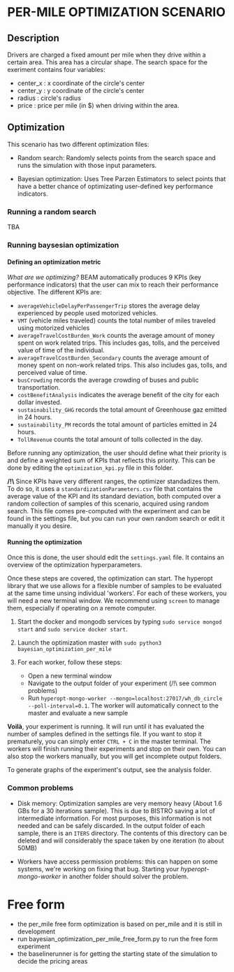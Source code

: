 # PER-MILE OPTIMIZATION SCENARIO

## Description

Drivers are charged a fixed amount per mile when they drive within a certain area. This area has a circular shape. The search space for the exeriment contains four variables:

* center_x : x coordinate of the circle's center
* center_y : y coordinate of the circle's center
* radius : circle's radius
* price : price per mile (in $) when driving within the area.

## Optimization

This scenario has two different optimization files:

* Random search: Randomly selects points from the search space and runs the simulation with those input parameters.

* Bayesian optimization: Uses Tree Parzen Estimators to select points that have a better chance of optimizating user-defined key performance indicators.

### Running a random search

TBA


### Running baysesian optimization

#### Defining an optimization metric

*What are we optimizing?* BEAM automatically produces 9 KPIs (key performance indicators) that the user can mix to reach their performance objective. The different KPIs are:

* `averageVehicleDelayPerPassengerTrip` stores the average delay experienced by people used motorized vehicles.
* `VMT` (vehicle miles traveled) counts the total number of miles traveled using motorized vehicles
* `averageTravelCostBurden_Work` counts the average amount of money spent on work related trips. This includes gas, tolls, and the perceived  value of time of the individual.
* `averageTravelCostBurden_Secondary` counts the average amount of money spent on non-work related trips. This also includes gas, tolls, and perceived value of time.
* `busCrowding` records the average crowding of buses and public transportation.
* `costBenefitAnalysis` indicates the average benefit of the city for each dollar invested.
* `sustainability_GHG` records the total amount of Greenhouse gaz emitted in 24 hours.
* `sustainability_PM` records the total amount of particles emitted in 24 hours.
* `TollRevenue` counts the total amount of tolls collected in the day.

Before running any optimization, the user should define what their priority is and define a weighted sum of KPIs that reflects this priority. This can be done by editing the `optimization_kpi.py` file in this folder. 

__/!\\__ Since KPIs have very different ranges, the optimizer standadizes them. To do so, it uses a `standardizationParameters.csv` file that contains the average value of the KPI and its standard deviation, both computed over a random collection of samples of this scenario, acquired using random search. This file comes pre-computed with the experiment and can be found in the settings file, but you can run your own random search or edit it manually it you desire.

#### Running the optimization

Once this is done, the user should edit the `settings.yaml` file. It contains an overview of the optimization hyperparameters. 

Once these steps are covered, the optimization can start. The hyperopt library that we use allows for a flexible number of samples to be evaluated at the same time unsing individual 'workers'. For each of these workers, you will need a new terminal window. We recommend using `screen` to manage them, especially if operating on a remote computer.

1. Start the docker and mongodb services by typing `sudo service mongod start` and `sudo service docker start`.

2. Launch the optimization master with `sudo python3 bayesian_optimization_per_mile`

3. For each worker, follow these steps:
	- Open a new terminal window
	- Navigate to the output folder of your experiment (/!\\ see common problems)
	- Run `hyperopt-mongo-worker --mongo=localhost:27017/wh_db_circle --poll-interval=0.1`. The worker will automatically connect to the master and evaluate a new sample

__Voilà__, your experiment is running. It will run until it has evaluated the number of samples defined in the settings file. If you want to stop it prematurely, you can simply enter `CTRL + C` in the master terminal. The workers will finish running their experiments and stop on their own. You can also stop the workers manually, but you will get incomplete output folders.

To generate graphs of the experiment's output, see the analysis folder.

### Common problems

* Disk memory: Optimization samples are very memory heavy (About 1.6 GBs for a 30 iterations sample). This is due to BISTRO saving a lot of intermediate information. For most purposes, this information is not needed and can be safely discarded. In the output folder of each sample, there is an `ITERS` directory. The contents of this directory can be deleted and will considerably the space taken by one iteration (to about 50MB)

* Workers have access permission problems: this can happen on some systems, we're working on fixing that bug. Starting your *hyperopt-mongo-worker* in another folder should solver the problem.

# Free form 

* the per_mile free form optimization is based on per_mile and it is still in development
* run bayesian_optimization_per_mile_free_form.py to run the free form experiment 
* the baselinerunner is for getting the starting state of the simulation to decide the pricing areas 

